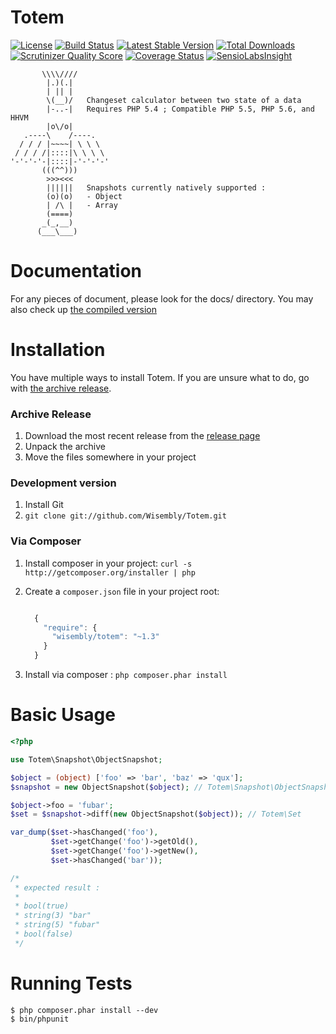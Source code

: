Totem
=====
[![License](https://poser.pugx.org/wisembly/totem/license.png)](https://packagist.org/packages/wisembly/totem)
[![Build Status](https://travis-ci.org/Wisembly/Totem.png?branch=master)](https://travis-ci.org/Wisembly/Totem)
[![Latest Stable Version](https://poser.pugx.org/wisembly/totem/v/stable.png)](https://packagist.org/packages/wisembly/totem)
[![Total Downloads](https://poser.pugx.org/wisembly/totem/downloads.png)](https://packagist.org/packages/wisembly/totem)
[![Scrutinizer Quality Score](https://scrutinizer-ci.com/g/Taluu/Totem/badges/quality-score.png?s=b71f67e353a379e19b651697285ffed18d6f1554)](https://scrutinizer-ci.com/g/Taluu/Totem/)
[![Coverage Status](https://img.shields.io/coveralls/Wisembly/Totem.svg)](https://coveralls.io/r/Wisembly/Totem?branch=master)
[![SensioLabsInsight](https://insight.sensiolabs.com/projects/5d97b609-b57c-467e-9a6e-3a39e08bd825/mini.png)](https://insight.sensiolabs.com/projects/5d97b609-b57c-467e-9a6e-3a39e08bd825)

```
       \\\\////
        |.)(.|
        | || |
        \(__)/   Changeset calculator between two state of a data
        |-..-|   Requires PHP 5.4 ; Compatible PHP 5.5, PHP 5.6, and HHVM
        |o\/o|
   .----\    /----.
  / / / |~~~~| \ \ \
 / / / /|::::|\ \ \ \
'-'-'-'-|::::|-'-'-'-'
       (((^^)))
        >>><<< 
        ||||||   Snapshots currently natively supported :
        (o)(o)   - Object
        | /\ |   - Array
        (====)
       _(_,__)
      (___\___)
```

Documentation
=============
For any pieces of document, please look for the docs/ directory. You may also 
check up [the compiled version](http://totem.readthedocs.org/en/latest/index.html)

Installation
============
You have multiple ways to install Totem. If you are unsure what to do, go with
[the archive release](#archive-release).

### Archive Release
1. Download the most recent release from the [release page](https://github.com/Wisembly/Totem/releases)
2. Unpack the archive
3. Move the files somewhere in your project

### Development version
1. Install Git
2. `git clone git://github.com/Wisembly/Totem.git`

### Via Composer
1. Install composer in your project: `curl -s http://getcomposer.org/installer | php`
2. Create a `composer.json` file in your project root:

    ```javascript

      {
        "require": {
          "wisembly/totem": "~1.3"
        }
      }
    ```

3. Install via composer : `php composer.phar install`

Basic Usage
===========
```php
<?php

use Totem\Snapshot\ObjectSnapshot;

$object = (object) ['foo' => 'bar', 'baz' => 'qux'];
$snapshot = new ObjectSnapshot($object); // Totem\Snapshot\ObjectSnapshot

$object->foo = 'fubar';
$set = $snapshot->diff(new ObjectSnapshot($object)); // Totem\Set

var_dump($set->hasChanged('foo'),
         $set->getChange('foo')->getOld(),
         $set->getChange('foo')->getNew(),
         $set->hasChanged('bar'));

/* 
 * expected result :
 *
 * bool(true)
 * string(3) "bar"
 * string(5) "fubar"
 * bool(false)
 */
```

Running Tests
=============
```console
$ php composer.phar install --dev
$ bin/phpunit
```

